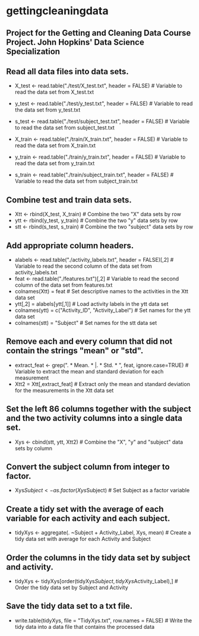 # gettingcleaningdata
## Project for the Getting and Cleaning Data Course Project. John Hopkins' Data Science Specialization


## Read all data files into data sets.

* X_test <- read.table("./test/X_test.txt", header = FALSE)           # Variable to read the data set from X_test.txt
* y_test <- read.table("./test/y_test.txt", header = FALSE)           # Variable to read the data set from y_test.txt
* s_test <- read.table("./test/subject_test.txt", header = FALSE)     # Variable to read the data set from subject_test.txt

* X_train <- read.table("./train/X_train.txt", header = FALSE)        # Variable to read the data set from X_train.txt
* y_train <- read.table("./train/y_train.txt", header = FALSE)        # Variable to read the data set from y_train.txt
* s_train <- read.table("./train/subject_train.txt", header = FALSE)  # Variable to read the data set from subject_train.txt


## Combine test and train data sets.

* Xtt <- rbind(X_test, X_train)                                       # Combine the two "X" data sets by row
* ytt <- rbind(y_test, y_train)                                       # Combine the two "y" data sets by row
* stt <- rbind(s_test, s_train)                                       # Combine the two "subject" data sets by row


## Add appropriate column headers.

* alabels <- read.table("./activity_labels.txt", header = FALSE)[,2]  # Variable to read the second column of the data set from activity_labels.txt
* feat <- read.table("./features.txt")[,2]                            # Variable to read the second column of the data set from features.txt
* colnames(Xtt) = feat                                                # Set descriptive names to the activities in the Xtt data set
* ytt[,2] = alabels[ytt[,1]]                                          # Load activity labels in the ytt data set
* colnames(ytt) = c("Activity_ID", "Activity_Label")                  # Set names for the ytt data set
* colnames(stt) = "Subject"                                           # Set names for the stt data set


## Remove each and every column that did not contain the strings "mean" or "std".

* extract_feat <- grep(". * Mean. * |. * Std. * ", feat, ignore.case=TRUE)    # Variable to extract the mean and standard deviation for each measurement
* Xtt2 = Xtt[,extract_feat]                                           # Extract only the mean and standard deviation for the measurements in the Xtt data set


## Set the left 86 columns together with the subject and the two activity columns into a single data set.

* Xys <- cbind(stt, ytt, Xtt2)                                        # Combine the "X", "y" and "subject" data sets by column


## Convert the subject column from integer to factor.

* Xys$Subject <- as.factor(Xys$Subject)                               # Set Subject as a factor variable


## Create a tidy set with the average of each variable for each activity and each subject.

* tidyXys <- aggregate(. ~Subject + Activity_Label, Xys, mean)        # Create a tidy data set with average for each Activity and Subject


## Order the columns in the tidy data set by subject and activity.

* tidyXys <- tidyXys[order(tidyXys$Subject,tidyXys$Activity_Label),]  # Order the tidy data set by Subject and Activity


## Save the tidy data set to a txt file.

* write.table(tidyXys, file = "TidyXys.txt", row.names = FALSE)       # Write the tidy data into a data file that contains the processed data
